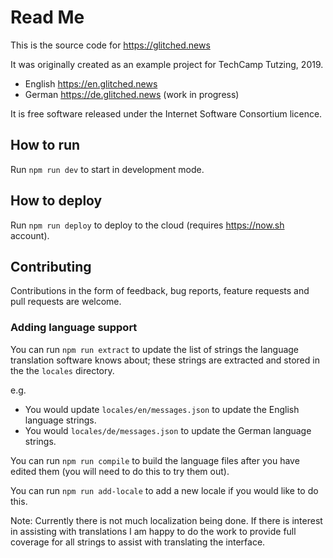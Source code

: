 # Read Me

This is the source code for https://glitched.news

It was originally created as an example project for TechCamp Tutzing, 2019.

* English https://en.glitched.news
* German https://de.glitched.news (work in progress)

It is free software released under the Internet Software Consortium licence.

## How to run

Run `npm run dev` to start in development mode.

## How to deploy

Run `npm run deploy` to deploy to the cloud (requires https://now.sh account).

## Contributing

Contributions in the form of feedback, bug reports, feature requests and pull requests are welcome.

### Adding language support

You can run `npm run extract` to update the list of strings the language translation software knows about; these strings are extracted and stored in the the `locales` directory.

e.g.

* You would update `locales/en/messages.json` to update the English language strings.
* You would `locales/de/messages.json` to update the German language strings.

You can run `npm run compile` to build the language files after you have edited them (you will need to do this to try them out).

You can run `npm run add-locale` to add a new locale if you would like to do this.

Note: Currently there is not much localization being done. If there is interest in assisting with translations I am happy to do the work to provide full coverage for all strings to assist with translating the interface.
